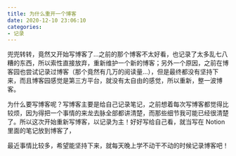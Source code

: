 ```yaml
---
title: 为什么重开一个博客
date: 2020-12-10 23:06:10
categories:
- 记录
---
```

兜兜转转，竟然又开始写博客了…之前的那个博客不太好看，也记录了太多乱七八糟的东西，所以索性直接放弃，重新维护一个新的博客；另外一个原因，之前在博客园也尝试记录过博客（那个竟然有几万的阅读量…），但是最终都没有坚持下来，而且博客园感觉是第三方平台，就没有太自由的感觉，所以重新，整一波博客。

为什么要写博客呢？写博客主要是给自己记录笔记，之前想着每次写博客都觉得比较烦，因为得把一个事情的来龙去脉全部都讲清楚，而那些细节我可能已经很清楚了。所以这次开始重新写博客，以记录为主！好好写给自己看，就当写在 Notion 里面的笔记放到博客了，

最近事情比较多，希望能坚持下来，就每天晚上学不动干不动的时候记录博客吧！

